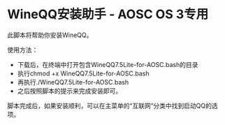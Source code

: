 WineQQ安装助手 - AOSC OS 3专用
==============

此脚本将帮助你安装WineQQ。

使用方法：
*  下载后，在终端中打开包含WineQQ7.5Lite-for-AOSC.bash的目录
*  执行chmod +x WineQQ7.5Lite-for-AOSC.bash
*  再执行./WineQQ7.5Lite-for-AOSC.bash
*  之后按照脚本的提示来完成安装即可。

脚本完成后，如果安装顺利，可以在主菜单的“互联网”分类中找到启动QQ的选项。
